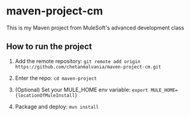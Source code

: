 # maven-project-cm

This is my Maven project from MuleSoft's advanced development class

## How to run the project

1. Add the remote repository: `git remote add origin https://github.com/chetanmalvania/maven-project-cm.git`

1. Enter the repo: `cd maven-project`

1. (Optional) Set your MULE_HOME env variable: `export MULE_HOME={locationOfMuleInstall}`

1. Package and deploy: `mvn install`